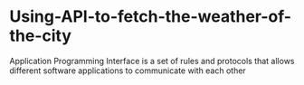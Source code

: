 # Using-API-to-fetch-the-weather-of-the-city
Application Programming Interface is a set of rules and protocols that allows different software applications to communicate with each other
